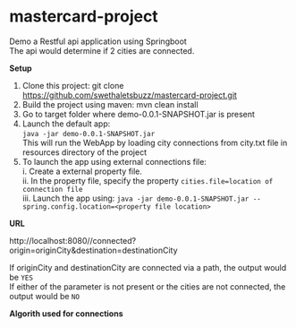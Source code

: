 
# mastercard-project

Demo a Restful api application using Springboot  
The api would determine if 2 cities are connected.  

<b>Setup</b>  

 1. Clone this project: git clone https://github.com/swethaletsbuzz/mastercard-project.git  
 2. Build the project using maven: mvn clean install  
 3. Go to target folder where demo-0.0.1-SNAPSHOT.jar is present  
 4. Launch the default app:  
		 ```java -jar demo-0.0.1-SNAPSHOT.jar```  
     This will run the WebApp by loading city connections from city.txt file in resources directory of the project  
 5. To launch the app using external connections file:  
		i. Create a external property file.  
		ii. In the property file, specify the property ```cities.file=location of connection file```   
    iii. Launch the app using: ```java -jar demo-0.0.1-SNAPSHOT.jar --spring.config.location=<property file location>```    
    
 <b>URL</b>
 
 http://localhost:8080//connected?origin=originCity&destination=destinationCity   
    
 If originCity and destinationCity are connected via a path, the output would be ```YES```   
 If either of the parameter is not present or the cities are not connected, the output would be ```NO```   
   
 <b> Algorith used for connections <b>
